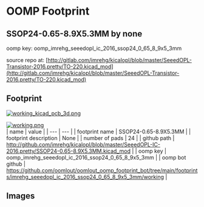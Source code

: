 # OOMP Footprint  
## SSOP24-0.65-8.9X5.3MM  by none  
  
oomp key: oomp_imrehg_seeedopl_ic_2016_ssop24_0_65_8_9x5_3mm  
  
source repo at: [http://gitlab.com/imrehg/kicalopl/blob/master/SeeedOPL-Transistor-2016.pretty/TO-220.kicad_mod](http://gitlab.com/imrehg/kicalopl/blob/master/SeeedOPL-Transistor-2016.pretty/TO-220.kicad_mod)  
## Footprint  
  
[![working_kicad_pcb_3d.png](working_kicad_pcb_3d_600.png)](working_kicad_pcb_3d.png)  
  
[![working.png](working_600.png)](working.png)  
| name | value | 
| --- | --- | 
| footprint name | SSOP24-0.65-8.9X5.3MM | 
| footprint description | None | 
| number of pads | 24 | 
| github path | http://github.com/imrehg/kicalopl/blob/master/SeeedOPL-IC-2016.pretty/SSOP24-0.65-8.9X5.3MM.kicad_mod | 
| oomp key | oomp_imrehg_seeedopl_ic_2016_ssop24_0_65_8_9x5_3mm | 
| oomp bot github | https://github.com/oomlout/oomlout_oomp_footprint_bot/tree/main/footprints/imrehg_seeedopl_ic_2016_ssop24_0_65_8_9x5_3mm/working | 
## Images  
